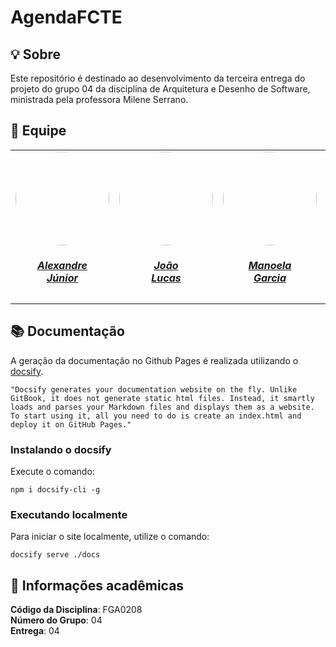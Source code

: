 # AgendaFCTE

## 💡 Sobre

Este repositório é destinado ao desenvolvimento da terceira entrega do projeto do grupo 04 da disciplina de Arquitetura e Desenho de Software, ministrada pela professora Milene Serrano.

## 👥 Equipe

<center>
<table style="margin-left: auto; margin-right: auto;">
    <tr>
        <td align="center">
            <a href="https://github.com/Alexandreljr">
                <img style="border-radius: 50%;" src="https://github.com/Alexandreljr.png" width="150px;"/>
                <h5 class="text-center">Alexandre<br>Júnior</h5>
            </a>
        </td>
        <td align="center">
            <a href="https://github.com/joaolucas102">
                <img style="border-radius: 50%;" src="https://github.com/joaolucas102.png" width="150px;"/>
                <h5 class="text-center">João<br>Lucas</h5>
            </a>
        </td>
        <td align="center">
            <a href="https://github.com/manu-sgc">
                <img style="border-radius: 50%;" src="https://github.com/manu-sgc.png" width="150px;"/>
                <h5 class="text-center">Manoela<br>Garcia</h5>
            </a>
        </td>
        <td align="center">
            <a href="https://github.com/maykonjuso">
                <img style="border-radius: 50%;" src="https://github.com/maykonjuso.png" width="150px;"/>
                <h5 class="text-center">Maykon<br>Júnio</h5>
            </a>
        </td>
        <td align="center">
            <a href="https://github.com/pLopess">
                <img style="border-radius: 50%;" src="https://github.com/pLopess.png" width="150px;"/>
                <h5 class="text-center">Pedro<br>Lopes</h5>
            </a>
        </td>
        <td align="center">
            <a href="https://github.com/rayenealmeida">
                <img style="border-radius: 50%;" src="https://github.com/rayenealmeida.png" width="150px;"/>
                <h5 class="text-center">Rayene<br>Almeida</h5>
            </a>
        </td>
        <td align="center">
            <a href="https://github.com/thaleseuflauzino">
                <img style="border-radius: 50%;" src="https://github.com/thaleseuflauzino.png" width="150px;"/>
                <h5 class="text-center">Thales<br>Euflauzino</h5>
            </a>
        </td>
        <td align="center">
            <a href="https://github.com/VHBernardes">
                <img style="border-radius: 50%;" src="https://github.com/VHBernardes.png" width="150px;"/>
                <h5 class="text-center">Victor<br>Bernardes</h5>
            </a>
        </td>
        <td align="center">
            <a href="https://github.com/Victor-oss">
                <img style="border-radius: 50%;" src="https://github.com/Victor-oss.png" width="150px;"/>
                <h5 class="text-center">Victório<br>Lázaro</h5>
            </a>
        </td>
        <td align="center">
            <a href="https://github.com/moonshinerd">
                <img style="border-radius: 50%;" src="https://github.com/moonshinerd.png" width="150px;"/>
                <h5 class="text-center">Víctor<br>Schmidt</h5>
            </a>
        </td>
    </tr>
</table>
</center>


## 📚 Documentação

A geração da documentação no Github Pages é realizada utilizando o [docsify](https://docsify.js.org/).

```shell
"Docsify generates your documentation website on the fly. Unlike GitBook, it does not generate static html files. Instead, it smartly loads and parses your Markdown files and displays them as a website. To start using it, all you need to do is create an index.html and deploy it on GitHub Pages."
```

### Instalando o docsify

Execute o comando:

```shell
npm i docsify-cli -g
```

### Executando localmente

Para iniciar o site localmente, utilize o comando:

```shell
docsify serve ./docs
```

## 📃 Informações acadêmicas

**Código da Disciplina**: FGA0208<br>
**Número do Grupo**: 04<br>
**Entrega**: 04<br>
